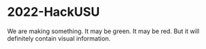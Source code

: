 # 2022-HackUSU

We are making something. It may be green. It may be red. But it will definitely contain visual information.